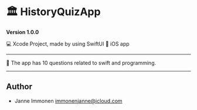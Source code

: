 # 🏛 HistoryQuizApp

**Version 1.0.0**

💻 Xcode Project, made by using SwiftUI
📱 iOS app

---

📖 The app has 10 questions related to swift and programming.

---

## Author

- Janne Immonen <immonenjanne@icloud.com>
